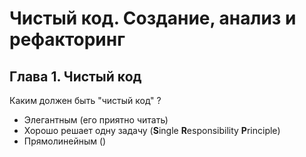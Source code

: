 # Чистый код. Создание, анализ и рефакторинг

## Глава 1. Чистый код

Каким должен быть "чистый код" ?

- Элегантным (его приятно читать)
- Хорошо решает одну задачу (**S**ingle **R**esponsibility **P**rinciple)
- Прямолинейным ()
